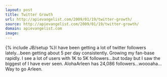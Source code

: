 ```yaml
---
layout: post
title: Twitter Growth
url: http://apievangelist.com/2009/01/19/twitter-growth/
source: http://apievangelist.com/2009/01/19/twitter-growth/
domain: apievangelist.com
image: 
---
```

{% include JB/setup %}I have been getting a lot of twitter followers lately...been getting about 5 per day consistently. Growing my fan-base rapidly.
I see a lot of users with 1K to 5K followers...but today but I saw the biggest of I have ever seen. AlohaArleen has 24,086 followers...woooaha...
Way to go Arleen.